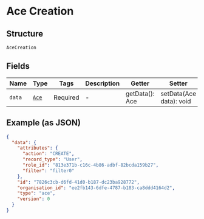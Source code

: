 
# Ace Creation

## Structure

`AceCreation`

## Fields

| Name | Type | Tags | Description | Getter | Setter |
|  --- | --- | --- | --- | --- | --- |
| `data` | [`Ace`](../../doc/models/ace.md) | Required | - | getData(): Ace | setData(Ace data): void |

## Example (as JSON)

```json
{
  "data": {
    "attributes": {
      "action": "CREATE",
      "record_type": "User",
      "role_id": "813e371b-c16c-4b86-adbf-82bcda159b27",
      "filter": "filter0"
    },
    "id": "7826c3cb-d6fd-41d0-b187-dc23ba928772",
    "organisation_id": "ee2fb143-6dfe-4787-b183-ca8ddd4164d2",
    "type": "ace",
    "version": 0
  }
}
```


